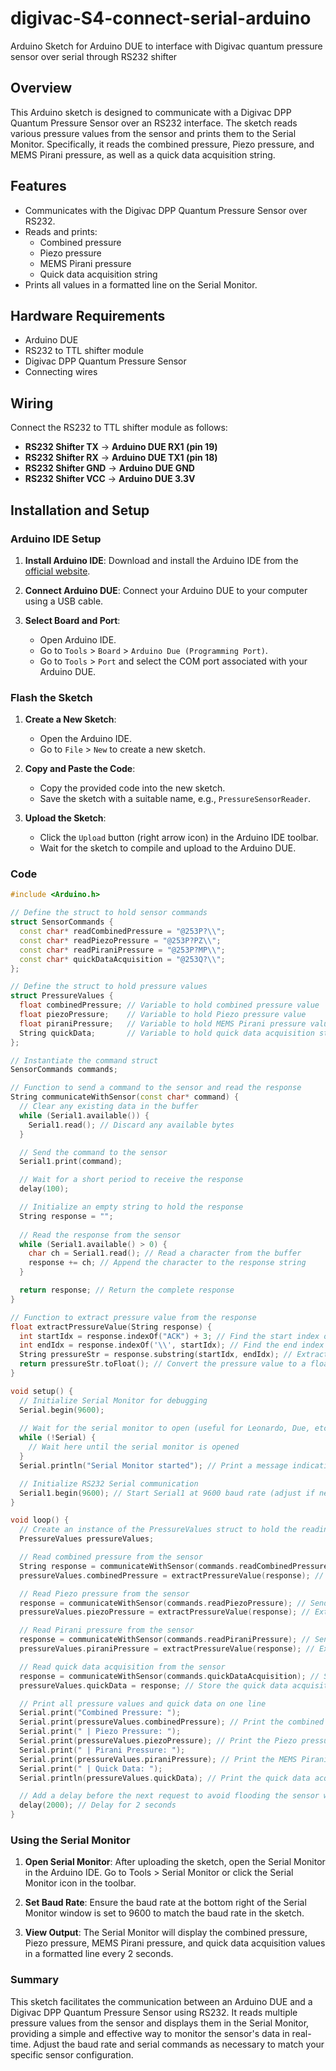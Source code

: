 # digivac-S4-connect-serial-arduino
Arduino Sketch for Arduino DUE to interface with Digivac quantum pressure sensor over serial through RS232 shifter

## Overview

This Arduino sketch is designed to communicate with a Digivac DPP Quantum Pressure Sensor over an RS232 interface. The sketch reads various pressure values from the sensor and prints them to the Serial Monitor. Specifically, it reads the combined pressure, Piezo pressure, and MEMS Pirani pressure, as well as a quick data acquisition string.

## Features

- Communicates with the Digivac DPP Quantum Pressure Sensor over RS232.
- Reads and prints:
  - Combined pressure
  - Piezo pressure
  - MEMS Pirani pressure
  - Quick data acquisition string
- Prints all values in a formatted line on the Serial Monitor.

## Hardware Requirements

- Arduino DUE
- RS232 to TTL shifter module
- Digivac DPP Quantum Pressure Sensor
- Connecting wires

## Wiring

Connect the RS232 to TTL shifter module as follows:

- **RS232 Shifter TX** -> **Arduino DUE RX1 (pin 19)**
- **RS232 Shifter RX** -> **Arduino DUE TX1 (pin 18)**
- **RS232 Shifter GND** -> **Arduino DUE GND**
- **RS232 Shifter VCC** -> **Arduino DUE 3.3V**

## Installation and Setup

### Arduino IDE Setup

1. **Install Arduino IDE**: Download and install the Arduino IDE from the [official website](https://www.arduino.cc/en/software).

2. **Connect Arduino DUE**: Connect your Arduino DUE to your computer using a USB cable.

3. **Select Board and Port**:
   - Open Arduino IDE.
   - Go to `Tools` > `Board` > `Arduino Due (Programming Port)`.
   - Go to `Tools` > `Port` and select the COM port associated with your Arduino DUE.

### Flash the Sketch

1. **Create a New Sketch**:
   - Open the Arduino IDE.
   - Go to `File` > `New` to create a new sketch.
   
2. **Copy and Paste the Code**:
   - Copy the provided code into the new sketch.
   - Save the sketch with a suitable name, e.g., `PressureSensorReader`.

3. **Upload the Sketch**:
   - Click the `Upload` button (right arrow icon) in the Arduino IDE toolbar.
   - Wait for the sketch to compile and upload to the Arduino DUE.

### Code

```cpp
#include <Arduino.h>

// Define the struct to hold sensor commands
struct SensorCommands {
  const char* readCombinedPressure = "@253P?\\";
  const char* readPiezoPressure = "@253P?PZ\\";
  const char* readPiraniPressure = "@253P?MP\\";
  const char* quickDataAcquisition = "@253Q?\\";
};

// Define the struct to hold pressure values
struct PressureValues {
  float combinedPressure; // Variable to hold combined pressure value
  float piezoPressure;    // Variable to hold Piezo pressure value
  float piraniPressure;   // Variable to hold MEMS Pirani pressure value
  String quickData;       // Variable to hold quick data acquisition string
};

// Instantiate the command struct
SensorCommands commands;

// Function to send a command to the sensor and read the response
String communicateWithSensor(const char* command) {
  // Clear any existing data in the buffer
  while (Serial1.available()) {
    Serial1.read(); // Discard any available bytes
  }

  // Send the command to the sensor
  Serial1.print(command);

  // Wait for a short period to receive the response
  delay(100);

  // Initialize an empty string to hold the response
  String response = "";
  
  // Read the response from the sensor
  while (Serial1.available() > 0) {
    char ch = Serial1.read(); // Read a character from the buffer
    response += ch; // Append the character to the response string
  }

  return response; // Return the complete response
}

// Function to extract pressure value from the response
float extractPressureValue(String response) {
  int startIdx = response.indexOf("ACK") + 3; // Find the start index of the pressure value
  int endIdx = response.indexOf('\\', startIdx); // Find the end index of the pressure value
  String pressureStr = response.substring(startIdx, endIdx); // Extract the pressure value substring
  return pressureStr.toFloat(); // Convert the pressure value to a float and return it
}

void setup() {
  // Initialize Serial Monitor for debugging
  Serial.begin(9600);
  
  // Wait for the serial monitor to open (useful for Leonardo, Due, etc.)
  while (!Serial) {
    // Wait here until the serial monitor is opened
  }
  Serial.println("Serial Monitor started"); // Print a message indicating the serial monitor has started

  // Initialize RS232 Serial communication
  Serial1.begin(9600); // Start Serial1 at 9600 baud rate (adjust if necessary for your sensor)
}

void loop() {
  // Create an instance of the PressureValues struct to hold the readings
  PressureValues pressureValues;

  // Read combined pressure from the sensor
  String response = communicateWithSensor(commands.readCombinedPressure); // Send command and get response
  pressureValues.combinedPressure = extractPressureValue(response); // Extract and store the combined pressure value

  // Read Piezo pressure from the sensor
  response = communicateWithSensor(commands.readPiezoPressure); // Send command and get response
  pressureValues.piezoPressure = extractPressureValue(response); // Extract and store the Piezo pressure value

  // Read Pirani pressure from the sensor
  response = communicateWithSensor(commands.readPiraniPressure); // Send command and get response
  pressureValues.piraniPressure = extractPressureValue(response); // Extract and store the MEMS Pirani pressure value

  // Read quick data acquisition from the sensor
  response = communicateWithSensor(commands.quickDataAcquisition); // Send command and get response
  pressureValues.quickData = response; // Store the quick data acquisition string

  // Print all pressure values and quick data on one line
  Serial.print("Combined Pressure: ");
  Serial.print(pressureValues.combinedPressure); // Print the combined pressure value
  Serial.print(" | Piezo Pressure: ");
  Serial.print(pressureValues.piezoPressure); // Print the Piezo pressure value
  Serial.print(" | Pirani Pressure: ");
  Serial.print(pressureValues.piraniPressure); // Print the MEMS Pirani pressure value
  Serial.print(" | Quick Data: ");
  Serial.println(pressureValues.quickData); // Print the quick data acquisition string

  // Add a delay before the next request to avoid flooding the sensor with requests
  delay(2000); // Delay for 2 seconds
}
```

### Using the Serial Monitor

1.    **Open Serial Monitor**:
        After uploading the sketch, open the Serial Monitor in the Arduino IDE.
        Go to Tools > Serial Monitor or click the Serial Monitor icon in the toolbar.

2.    **Set Baud Rate**:
        Ensure the baud rate at the bottom right of the Serial Monitor window is set to 9600 to match the baud rate in the sketch.

3.    **View Output**:
        The Serial Monitor will display the combined pressure, Piezo pressure, MEMS Pirani pressure, and quick data acquisition values in a formatted line every 2 seconds.

### Summary

This sketch facilitates the communication between an Arduino DUE and a Digivac DPP Quantum Pressure Sensor using RS232. It reads multiple pressure values from the sensor and displays them in the Serial Monitor, providing a simple and effective way to monitor the sensor's data in real-time. Adjust the baud rate and serial commands as necessary to match your specific sensor configuration.